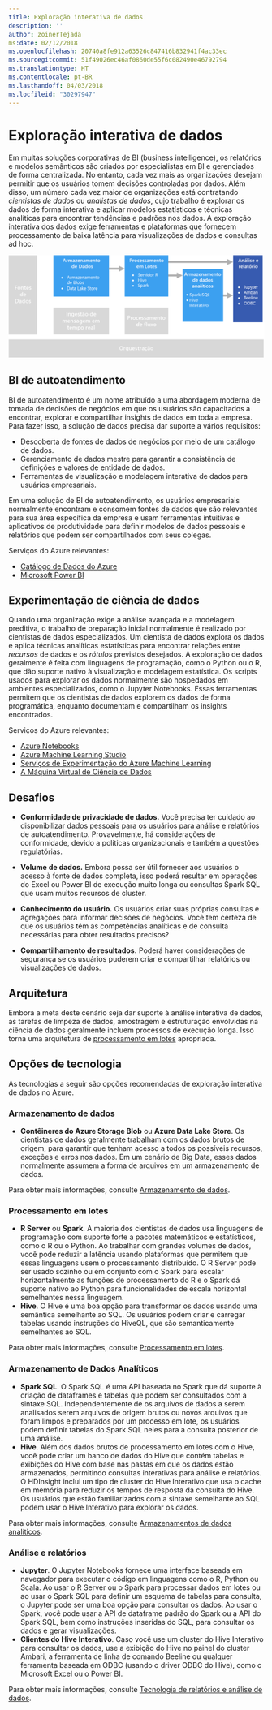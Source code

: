 ```yaml
---
title: Exploração interativa de dados
description: ''
author: zoinerTejada
ms:date: 02/12/2018
ms.openlocfilehash: 20740a8fe912a63526c847416b832941f4ac33ec
ms.sourcegitcommit: 51f49026ec46af0860de55f6c082490e46792794
ms.translationtype: HT
ms.contentlocale: pt-BR
ms.lasthandoff: 04/03/2018
ms.locfileid: "30297947"
---
```

# <a name="interactive-data-exploration"></a>Exploração interativa de dados

Em muitas soluções corporativas de BI (business intelligence), os relatórios e modelos semânticos são criados por especialistas em BI e gerenciados de forma centralizada. No entanto, cada vez mais as organizações desejam permitir que os usuários tomem decisões controladas por dados. Além disso, um número cada vez maior de organizações está contratando *cientistas de dados* ou *analistas de dados*, cujo trabalho é explorar os dados de forma interativa e aplicar modelos estatísticos e técnicas analíticas para encontrar tendências e padrões nos dados. A exploração interativa dos dados exige ferramentas e plataformas que fornecem processamento de baixa latência para visualizações de dados e consultas ad hoc.

![](./images/data-exploration.png)

## <a name="self-service-bi"></a>BI de autoatendimento

BI de autoatendimento é um nome atribuído a uma abordagem moderna de tomada de decisões de negócios em que os usuários são capacitados a encontrar, explorar e compartilhar insights de dados em toda a empresa. Para fazer isso, a solução de dados precisa dar suporte a vários requisitos:

* Descoberta de fontes de dados de negócios por meio de um catálogo de dados.
* Gerenciamento de dados mestre para garantir a consistência de definições e valores de entidade de dados.
* Ferramentas de visualização e modelagem interativa de dados para usuários empresariais.

Em uma solução de BI de autoatendimento, os usuários empresariais normalmente encontram e consomem fontes de dados que são relevantes para sua área específica da empresa e usam ferramentas intuitivas e aplicativos de produtividade para definir modelos de dados pessoais e relatórios que podem ser compartilhados com seus colegas.

Serviços do Azure relevantes:

- [Catálogo de Dados do Azure](/azure/data-catalog/data-catalog-what-is-data-catalog)
- [Microsoft Power BI](https://powerbi.microsoft.com/)

## <a name="data-science-experimentation"></a>Experimentação de ciência de dados
Quando uma organização exige a análise avançada e a modelagem preditiva, o trabalho de preparação inicial normalmente é realizado por cientistas de dados especializados. Um cientista de dados explora os dados e aplica técnicas analíticas estatísticas para encontrar relações entre *recursos* de dados e os *rótulos* previstos desejados. A exploração de dados geralmente é feita com linguagens de programação, como o Python ou o R, que dão suporte nativo à visualização e modelagem estatística. Os scripts usados para explorar os dados normalmente são hospedados em ambientes especializados, como o Jupyter Notebooks. Essas ferramentas permitem que os cientistas de dados explorem os dados de forma programática, enquanto documentam e compartilham os insights encontrados.

Serviços do Azure relevantes:

- [Azure Notebooks](https://notebooks.azure.com/)
- [Azure Machine Learning Studio](/azure/machine-learning/studio/what-is-ml-studio)
- [Serviços de Experimentação do Azure Machine Learning](/azure/machine-learning/preview/experimentation-service-configuration)
- [A Máquina Virtual de Ciência de Dados](/azure/machine-learning/data-science-virtual-machine/overview)

## <a name="challenges"></a>Desafios

- **Conformidade de privacidade de dados.** Você precisa ter cuidado ao disponibilizar dados pessoais para os usuários para análise e relatórios de autoatendimento. Provavelmente, há considerações de conformidade, devido a políticas organizacionais e também a questões regulatórias. 

- **Volume de dados.** Embora possa ser útil fornecer aos usuários o acesso à fonte de dados completa, isso poderá resultar em operações do Excel ou Power BI de execução muito longa ou consultas Spark SQL que usam muitos recursos de cluster.

- **Conhecimento do usuário.** Os usuários criar suas próprias consultas e agregações para informar decisões de negócios. Você tem certeza de que os usuários têm as competências analíticas e de consulta necessárias para obter resultados precisos?

- **Compartilhamento de resultados.** Poderá haver considerações de segurança se os usuários puderem criar e compartilhar relatórios ou visualizações de dados.

## <a name="architecture"></a>Arquitetura

Embora a meta deste cenário seja dar suporte à análise interativa de dados, as tarefas de limpeza de dados, amostragem e estruturação envolvidas na ciência de dados geralmente incluem processos de execução longa. Isso torna uma arquitetura de [processamento em lotes](../big-data/batch-processing.md) apropriada.

## <a name="technology-choices"></a>Opções de tecnologia

As tecnologias a seguir são opções recomendadas de exploração interativa de dados no Azure.

### <a name="data-storage"></a>Armazenamento de dados

- **Contêineres do Azure Storage Blob** ou **Azure Data Lake Store**. Os cientistas de dados geralmente trabalham com os dados brutos de origem, para garantir que tenham acesso a todos os possíveis recursos, exceções e erros nos dados. Em um cenário de Big Data, esses dados normalmente assumem a forma de arquivos em um armazenamento de dados.

Para obter mais informações, consulte [Armazenamento de dados](../technology-choices/data-storage.md).

### <a name="batch-processing"></a>Processamento em lotes

- **R Server** ou **Spark**. A maioria dos cientistas de dados usa linguagens de programação com suporte forte a pacotes matemáticos e estatísticos, como o R ou o Python. Ao trabalhar com grandes volumes de dados, você pode reduzir a latência usando plataformas que permitem que essas linguagens usem o processamento distribuído. O R Server pode ser usado sozinho ou em conjunto com o Spark para escalar horizontalmente as funções de processamento do R e o Spark dá suporte nativo ao Python para funcionalidades de escala horizontal semelhantes nessa linguagem.
- **Hive**. O Hive é uma boa opção para transformar os dados usando uma semântica semelhante ao SQL. Os usuários podem criar e carregar tabelas usando instruções do HiveQL, que são semanticamente semelhantes ao SQL.

Para obter mais informações, consulte [Processamento em lotes](../technology-choices/batch-processing.md).

### <a name="analytical-data-store"></a>Armazenamento de Dados Analíticos

- **Spark SQL**. O Spark SQL é uma API baseada no Spark que dá suporte à criação de dataframes e tabelas que podem ser consultados com a sintaxe SQL. Independentemente de os arquivos de dados a serem analisados serem arquivos de origem brutos ou novos arquivos que foram limpos e preparados por um processo em lote, os usuários podem definir tabelas do Spark SQL neles para a consulta posterior de uma análise. 
- **Hive**. Além dos dados brutos de processamento em lotes com o Hive, você pode criar um banco de dados do Hive que contém tabelas e exibições do Hive com base nas pastas em que os dados estão armazenados, permitindo consultas interativas para análise e relatórios. O HDInsight inclui um tipo de cluster do Hive Interativo que usa o cache em memória para reduzir os tempos de resposta da consulta do Hive. Os usuários que estão familiarizados com a sintaxe semelhante ao SQL podem usar o Hive Interativo para explorar os dados.

Para obter mais informações, consulte [Armazenamentos de dados analíticos](../technology-choices/analytical-data-stores.md).

### <a name="analytics-and-reporting"></a>Análise e relatórios

- **Jupyter**. O Jupyter Notebooks fornece uma interface baseada em navegador para executar o código em linguagens como o R, Python ou Scala. Ao usar o R Server ou o Spark para processar dados em lotes ou ao usar o Spark SQL para definir um esquema de tabelas para consulta, o Jupyter pode ser uma boa opção para consultar os dados. Ao usar o Spark, você pode usar a API de dataframe padrão do Spark ou a API do Spark SQL, bem como instruções inseridas do SQL, para consultar os dados e gerar visualizações.
- **Clientes do Hive Interativo**. Caso você use um cluster do Hive Interativo para consultar os dados, use a exibição do Hive no painel do cluster Ambari, a ferramenta de linha de comando Beeline ou qualquer ferramenta baseada em ODBC (usando o driver ODBC do Hive), como o Microsoft Excel ou o Power BI.

Para obter mais informações, consulte [Tecnologia de relatórios e análise de dados](../technology-choices/analysis-visualizations-reporting.md).
